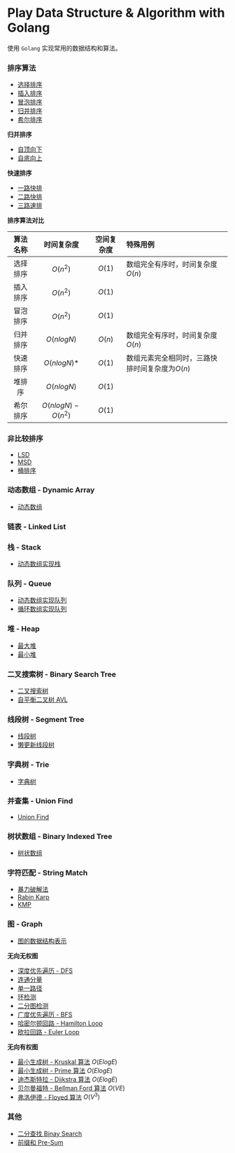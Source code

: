 # Play Data Structure & Algorithm with Golang

使用 `Golang` 实现常用的数据结构和算法。

### 排序算法

* [选择排序](./sort/selectsort.go)
* [插入排序](./sort/insertionsort.go)
* [冒泡排序](./sort/bubblesort.go)
* [归并排序](./sort/mergesort.go)
* [希尔排序](./sort/shellsort.go)

**归并排序**

* [自顶向下](./sort/mergesort.go)
* [自底向上](./sort/mergesortbu.go)

**快速排序**

* [一路快排](./sort/quicksort1way.go)
* [二路快排](./sort/quicksort2ways.go)
* [三路速排](./sort/quicksort3ways.go)

**排序算法对比**


| 算法名称 |     时间复杂度     | 空间复杂度 | 特殊用例                                         |
| :------: | :-----------------: | :--------: | :----------------------------------------------- |
| 选择排序 |     ${O(n^2)}$     |  ${O(1)}$  | 数组完全有序时，时间复杂度${O(n)}$               |
| 插入排序 |     ${O(n^2)}$     |  ${O(1)}$  |                                                  |
| 冒泡排序 |     ${O(n^2)}$     |  ${O(1)}$  |                                                  |
| 归并排序 |     $O(nlogN)$     |  ${O(n)}$  | 数组完全有序时，时间复杂度${O(n)}$               |
| 快速排序 |     $O(nlogN)*$     |  ${O(1)}$  | 数组元素完全相同时，三路快排时间复杂度为${O(n)}$ |
|  堆排序  |     $O(nlogN)$     |  ${O(1)}$  |                                                  |
| 希尔排序 | $O(nlogN)-O(n^{2})$ |  ${O(1)}$  |                                                  |

### 非比较排序

* [LSD](./sort/radix/lsd.go)
* [MSD](./sort/radix/msd.go)
* [桶排序](./sort/radix/bucket_sort.go)

### 动态数组 - Dynamic Array

* [动态数组](./array/array.go)

### 链表 - Linked List

### 栈 - Stack

* [动态数组实现栈](./stack/array_stack.go)

### 队列 - Queue

* [动态数组实现队列](./queue/array_queue.go)
* [循环数组实现队列](./queue/loop_queue.go)

### 堆 - Heap

* [最大堆](./tree/max_heap.go)
* [最小堆](./tree/min_heap.go)

### 二叉搜索树 - Binary Search Tree

* [二叉搜索树](./tree/binary_search_tree.go)
* [自平衡二叉树 AVL](./tree/avl_tree.go)

### 线段树 - Segment Tree

* [线段树](./tree/segment_tree.go)
* [懒更新线段树](./tree/lazy_segment_tree.go)

### 字典树 - Trie

* [字典树](./tree/trie.go)

### 并查集 - Union Find

* [Union Find](./tree/union_find.go)

### 树状数组 - Binary Indexed Tree

* [树状数组](./tree/binary_indexed_tree.go)

### 字符匹配 - String Match

* [暴力破解法](./strings/match/brute_force.go)
* [Rabin Karp](./strings/match/rabin_karp.go)
* [KMP](./strings/match/kmp.go)

### 图 - Graph

* [图的数据结构表示](./graph/)

**无向无权图**

* [深度优先遍历 - DFS](./graph/dfs/)
* [连通分量](./graph/dfs/cc_count.go)
* [单一路径](./graph/dfs/path.go)
* [环检测](./graph/dfs/cycle_detection.go)
* [二分图检测](./graph/dfs/bipartition_detection.go)
* [广度优先遍历 - BFS](./graph/bfs/)
* [哈密尔顿回路 - Hamilton Loop](graph/path/hamilton_loop.go)
* [欧拉回路 - Euler Loop](graph/path/euler_loop.go)

**无向有权图**

* [最小生成树 - Kruskal 算法](./graph/mst/kruskal.go) $O(ElogE)$
* [最小生成树 - Prime 算法](./graph/mst/prime.go) $O(ElogE)$
* [迪杰斯特拉 - Dijkstra 算法](./graph/mst/prime.go) $O(ElogE)$
* [贝尔曼福特 - Bellman Ford 算法](./graph/path/bellman_ford.go) $O(VE)$
* [弗洛伊德 - Floyed 算法](./graph/path/floyed.go) $O(V^3)$

### 其他

* [二分查找 Binay Search](./search/binary_search.go)
* [前缀和 Pre-Sum](./util/presum.go)
